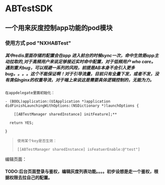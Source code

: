 # ABTestSDK
## 一个用来灰度控制app功能的pod模块

### 使用方式 pod "NXHABTest"

##### 其中redis里面存储的配置会在app 进入前台的时候sync一次，命中生效是app主动拉取的,对于高频用户来说足够接近实时命中配置，对于低频用户 who care。遇到重大bug，可以规避一系列的风险，前提是AB本身不会引入更多bug。。。。这个不能保证啊！对于引导流量，目前只有全量下发，或者不发，没有类似nginx的权重导流，对于端上来说这是需要具体逻辑控制的，无能为力。

```
在appdelegate里面初始化：

- (BOOL)application:(UIApplication *)application didFinishLaunchingWithOptions:(NSDictionary *)launchOptions {

    [[ABTestManager sharedInstance] initFeature];**

  return YES;

}
```



> ```
> 使用某个key是否生效：
> 
> [[ABTestManager sharedInstance] isFeatuerEnable:@"test"] 
> ```
>

编辑页面：

[编辑]: http://47.98.179.35	"灰度编辑列表"



#### TODO:后台页面登录与鉴权，编辑灰度列表功能。。。。初步设想是走一个鉴权，根据权限去拉自己的配置。